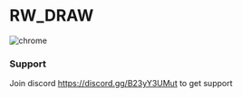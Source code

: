 # RW_DRAW

![chrome](https://github.com/RoyaleWind/RW_DRAW/assets/61204500/5b281e82-2dd1-4669-9669-dd9172acf41f)

### Support
Join discord https://discord.gg/B23yY3UMut to get support

